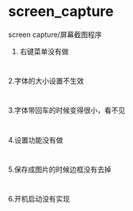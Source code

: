 # screen_capture
screen capture/屏幕截图程序
1. 右键菜单没有做
#
2.字体的大小设置不生效
#
3.字体带回车的时候变得很小，看不见
#
4.设置功能没有做
#
5.保存成图片的时候边框没有去掉
#
6.开机启动没有实现
